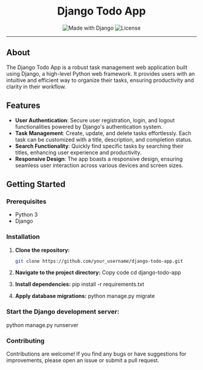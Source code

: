 <div align="center">
  <h1>Django Todo App</h1>
  <p>
    <img src="https://img.shields.io/badge/Made%20with-Django-092E20?logo=django" alt="Made with Django">
    <img src="https://img.shields.io/github/license/your_username/django-todo-app" alt="License">
  </p>
</div>

---

## About

The Django Todo App is a robust task management web application built using Django, a high-level Python web framework. It provides users with an intuitive and efficient way to organize their tasks, ensuring productivity and clarity in their workflow.

## Features

- **User Authentication**: Secure user registration, login, and logout functionalities powered by Django's authentication system.
- **Task Management**: Create, update, and delete tasks effortlessly. Each task can be customized with a title, description, and completion status.
- **Search Functionality**: Quickly find specific tasks by searching their titles, enhancing user experience and productivity.
- **Responsive Design**: The app boasts a responsive design, ensuring seamless user interaction across various devices and screen sizes.

## Getting Started

### Prerequisites

- Python 3
- Django

### Installation

1. **Clone the repository:**

   ```bash
   git clone https://github.com/your_username/django-todo-app.git
2. **Navigate to the project directory:**
Copy code
cd django-todo-app
3. **Install dependencies:**
   pip install -r requirements.txt
4. **Apply database migrations:**
   python manage.py migrate

### Start the Django development server:
python manage.py runserver

### Contributing
Contributions are welcome! If you find any bugs or have suggestions for improvements, please open an issue or submit a pull request.



